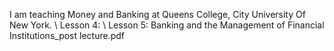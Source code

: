 I am teaching Money and Banking at Queens College, City University Of New York. \\
Lesson 4: \\
Lesson 5: Banking and the Management of Financial Institutions_post lecture.pdf
